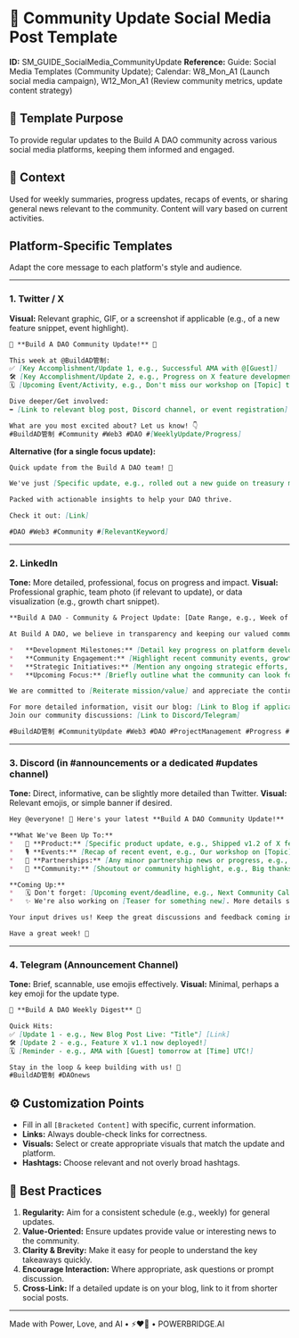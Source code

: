 # 📰 Community Update Social Media Post Template

**ID:** SM_GUIDE_SocialMedia_CommunityUpdate
**Reference:** Guide: Social Media Templates (Community Update); Calendar: W8_Mon_A1 (Launch social media campaign), W12_Mon_A1 (Review community metrics, update content strategy)

## 📝 Template Purpose
To provide regular updates to the Build A DAO community across various social media platforms, keeping them informed and engaged.

## 🎯 Context
Used for weekly summaries, progress updates, recaps of events, or sharing general news relevant to the community. Content will vary based on current activities.

## Platform-Specific Templates

Adapt the core message to each platform's style and audience.

--- 

### 1. Twitter / X

**Visual:** Relevant graphic, GIF, or a screenshot if applicable (e.g., of a new feature snippet, event highlight).

```markdown
📢 **Build A DAO Community Update!** 📢

This week at @BuildAD管制:
✅ [Key Accomplishment/Update 1, e.g., Successful AMA with @[Guest]]
🛠️ [Key Accomplishment/Update 2, e.g., Progress on X feature development]
🗓️ [Upcoming Event/Activity, e.g., Don't miss our workshop on [Topic] this Friday!]

Dive deeper/Get involved:
➡️ [Link to relevant blog post, Discord channel, or event registration]

What are you most excited about? Let us know! 👇
#BuildAD管制 #Community #Web3 #DAO #[WeeklyUpdate/Progress]
```

**Alternative (for a single focus update):**
```markdown
Quick update from the Build A DAO team! 🚀

We've just [Specific update, e.g., rolled out a new guide on treasury management for DAOs!]

Packed with actionable insights to help your DAO thrive.

Check it out: [Link]

#DAO #Web3 #Community #[RelevantKeyword]
```

--- 

### 2. LinkedIn

**Tone:** More detailed, professional, focus on progress and impact.
**Visual:** Professional graphic, team photo (if relevant to update), or data visualization (e.g., growth chart snippet).

```markdown
**Build A DAO - Community & Project Update: [Date Range, e.g., Week of Month Day, Year]**

At Build A DAO, we believe in transparency and keeping our valued community and partners informed of our progress. Here's a snapshot of our recent activities and achievements:

*   **Development Milestones:** [Detail key progress on platform development, new features, or technical upgrades, e.g., Successfully completed Phase 1 of our governance module overhaul, enhancing security and user experience.]
*   **Community Engagement:** [Highlight recent community events, growth, or notable discussions, e.g., Hosted a highly engaging AMA session on [Topic] with X attendees; Our Discord community grew by Y% this past month.]
*   **Strategic Initiatives:** [Mention any ongoing strategic efforts, e.g., Continued outreach to potential integration partners to expand the Build A DAO ecosystem.]
*   **Upcoming Focus:** [Briefly outline what the community can look forward to, e.g., Next week, we'll be launching our new educational series on DAO best practices.]

We are committed to [Reiterate mission/value] and appreciate the continued support of our community.

For more detailed information, visit our blog: [Link to Blog if applicable]
Join our community discussions: [Link to Discord/Telegram]

#BuildAD管制 #CommunityUpdate #Web3 #DAO #ProjectManagement #Progress #Decentralization
```

--- 

### 3. Discord (in #announcements or a dedicated #updates channel)

**Tone:** Direct, informative, can be slightly more detailed than Twitter.
**Visual:** Relevant emojis, or simple banner if desired.

```markdown
Hey @everyone! 👋 Here's your latest **Build A DAO Community Update!**

**What We've Been Up To:**
*   🚀 **Product:** [Specific product update, e.g., Shipped v1.2 of X feature with awesome new improvements based on YOUR feedback! Check it out in #[product-feedback] channel.]
*   🎙️ **Events:** [Recap of recent event, e.g., Our workshop on [Topic] was a blast! Thanks to all who attended. Recording is now up in #[event-recordings].]
*   🤝 **Partnerships:** [Any minor partnership news or progress, e.g., Initial talks with [Potential Partner Org X] are progressing well!]
*   💬 **Community:** [Shoutout or community highlight, e.g., Big thanks to @[CommunityMember] for their excellent contributions in #[dao-strategy] this week!]

**Coming Up:**
*   🗓️ Don't forget: [Upcoming event/deadline, e.g., Next Community Call on [Date] at [Time]! Topic: [Topic]. Link: [Link]]
*   ✨ We're also working on [Teaser for something new]. More details soon!

Your input drives us! Keep the great discussions and feedback coming in #[feedback] and #[suggestions]!

Have a great week! 💪
```

--- 

### 4. Telegram (Announcement Channel)

**Tone:** Brief, scannable, use emojis effectively.
**Visual:** Minimal, perhaps a key emoji for the update type.

```markdown
📰 **Build A DAO Weekly Digest** 📰

Quick Hits:
✅ [Update 1 - e.g., New Blog Post Live: "Title"] [Link]
🛠️ [Update 2 - e.g., Feature X v1.1 now deployed!]
🗓️ [Reminder - e.g., AMA with [Guest] tomorrow at [Time] UTC!]

Stay in the loop & keep building with us! 🚀
#BuildAD管制 #DAOnews
```

## ⚙️ Customization Points
- Fill in all `[Bracketed Content]` with specific, current information.
- **Links:** Always double-check links for correctness.
- **Visuals:** Select or create appropriate visuals that match the update and platform.
- **Hashtags:** Choose relevant and not overly broad hashtags.

## 📌 Best Practices
1.  **Regularity:** Aim for a consistent schedule (e.g., weekly) for general updates.
2.  **Value-Oriented:** Ensure updates provide value or interesting news to the community.
3.  **Clarity & Brevity:** Make it easy for people to understand the key takeaways quickly.
4.  **Encourage Interaction:** Where appropriate, ask questions or prompt discussion.
5.  **Cross-Link:** If a detailed update is on your blog, link to it from shorter social posts.

---
Made with Power, Love, and AI • ⚡️❤️🤖 • POWERBRIDGE.AI 